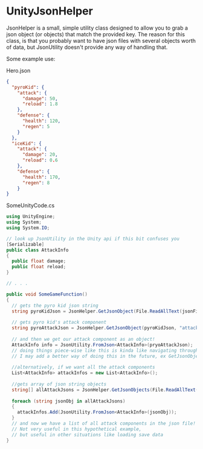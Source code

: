 # UnityJsonHelper
JsonHelper is a small, simple utility class designed to allow you to grab a json object (or objects) that match the provided key.
The reason for this class, is that you probably want to have json files with several objects worth of data, but JsonUtility doesn't
provide any way of handling that.

Some example use:

Hero.json
```json
{
  "pyroKid": {
    "attack": {
      "damage": 50,
      "reload": 1.8
    },
    "defense": {
      "health": 120,
      "regen": 5
    }
  },
  "iceKid": {
    "attack": {
      "damage": 20,
      "reload": 0.6
    },
    "defense": {
      "health": 170,
      "regen": 8
    }
}
```

SomeUnityCode.cs
```csharp
using UnityEngine;
using System;
using System.IO;

// look up JsonUtility in the Unity api if this bit confuses you
[Serializable]
public class AttackInfo
{
  public float damage;
  public float reload;
}

// . . .

public void SomeGameFunction()
{
  // gets the pyro kid json string
  string pyroKidJson = JsonHelper.GetJsonObject(File.ReadAllText(jsonFilePath), "pyroKid");
  
  // gets pyro kid's attack component
  string pyroAttackJson = JsonHelper.GetJsonObject(pyroKidJson, "attack");
  
  // and then we get our attack component as an object!
  AttackInfo info = JsonUtility.FromJson<AttackInfo>(pryoAttackJson);
  // doing things piece-wise like this is kinda like navigating through the json file
  // I may add a better way of doing this in the future, ex GetJsonObjectFromPath(jsonStr, "pyroKid/attack")
  
  //alternatively, if we want all the attack components
  List<AttackInfo> attackInfos = new List<AttackInfo>();
  
  //gets array of json string objects
  string[] allAttackJsons = JsonHelper.GetJsonObjects(File.ReadAllText(jsonFilePath), "attack");
  
  foreach (string jsonObj in allAttackJsons)
  {
    attackInfos.Add(JsonUtility.FromJson<AttackInfo>(jsonObj));
  }
  // and now we have a list of all attack components in the json file!
  // Not very useful in this hypothetical example,
  // but useful in other situations like loading save data
}
```

